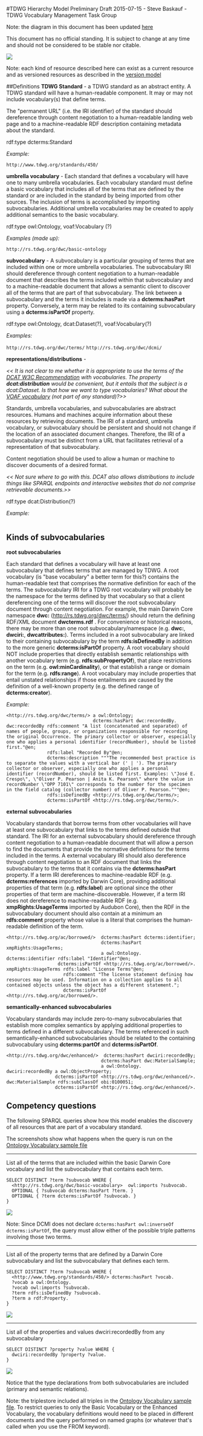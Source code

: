 #TDWG Hierarchy Model
Preliminary Draft 2015-07-15 - Steve Baskauf - TDWG Vocabulary Management Task Group

Note: the diagram in this document has been updated [here](hierarchy-model.md)

This document has no official standing. It is subject to change at any time and should not be considered to be stable nor citable.

![](https://raw.githubusercontent.com/tdwg/vocab/master/tdwg-standards-hierarchy-2016-02-15.png)


Note: each kind of resource described here can exist as a current resource and as versioned resources as described in the [version model](version-model.md)


##Definitions
**TDWG Standard** - a TDWG standard as an abstract entity.  A TDWG standard will have a human-readable component.  It may or may not include vocabulary(s) that define terms.

The "permanent URL" (i.e. the IRI identifier) of the standard should dereference through content negotiation to a human-readable landing web page and to a machine-readable RDF description containing metadata about the standard.

rdf:type dcterms:Standard

*Example:*

`http://www.tdwg.org/standards/450/`

**umbrella vocabulary** - Each standard that defines a vocabulary will have one to many umbrella vocabularies.  Each vocabulary standard must define a basic vocabulary that includes all of the terms that are defined by the standard or are included in the standard by being imported from other sources. The inclusion of terms is accomplished by importing subvocabularies. Additional umbrella vocabularies may be created to apply additional semantics to the basic vocabulary.

rdf:type owl:Ontology, voaf:Vocabulary (?)

*Examples (made up):*

`http://rs.tdwg.org/dwc/basic-ontology`

**subvocabulary** - A subvocabulary is a particular grouping of terms that are included within one or more umbrella vocabularies. The subvocabulary IRI should dereference through content negotiation to a human-readable document that describes the terms included within that subvocabulary and to a machine-readable document that allows a semantic client to discover all of the terms that are part of that subvocabulary. The link between a subvocabulary and the terms it includes is made via a **dcterms:hasPart** property. Conversely, a term may be related to its containing subvocabulary using a **dcterms:isPartOf** property.

rdf:type owl:Ontology, dcat:Dataset(?), voaf:Vocabulary(?)

*Examples:*

`http://rs.tdwg.org/dwc/terms/`
`http://rs.tdwg.org/dwc/dcmi/`

**representations/distributions** -

*<< It is not clear to me whether it is appropriate to use the terms of the [DCAT W3C Recommendation](http://www.w3.org/TR/vocab-dcat/) with vocabularies. The property **dcat:distribution** would be convenient, but it entails that the subject is a dcat:Dataset.  Is that how we want to type vocabularies?  What about the [VOAF vocabulary](http://lov.okfn.org/vocommons/voaf/v2.3/) (not part of any standard)?>>*

Standards, umbrella vocabularies, and subvocabularies are abstract resources. Humans and machines acquire information about these resources by retrieving documents.  The IRI of a standard, umbrella vocabulary, or subvocabulary should be persistent and should not change if the location of an associated document changes.  Therefore, the IRI of a subvocabulary must be distinct from a URL that facilitates retrieval of a representation of that subvocabulary.  

Content negotiation should be used to allow a human or machine to discover documents of a desired format.  

*<< Not sure where to go with this.  DCAT also allows distributions to include things like SPARQL endpoints and interactive websites that do not comprise retrievable documents.>>*

rdf:type dcat:Distribution(?)

*Example:*

```turtle

```

## Kinds of subvocabularies

**root subvocabularies**

Each standard that defines a vocabulary will have at least one subvocabulary that defines terms that are managed by TDWG. A root vocabulary (is "base vocabulary" a better term for this?) contains the human-readable text that comprises the normative definition for each of the terms. The subvocabulary IRI for a TDWG root vocabulary will probably be the namespace for the terms defined by that vocabulary so that a client dereferencing one of the terms will discover the root subvocabulary document through content negotiation. For example, the main Darwin Core namespace **dwc:** (http://rs.tdwg.org/dwc/terms/) should return the defining RDF/XML document **dwcterms.rdf** .  For convenience or historical reasons, there may be more than one root subvocabulary/namespace (e.g.  **dwc:**, **dwciri:**, **dwcattributes:**).  Terms included in a root subvocabulary are linked to their containing subvocabulary by the term **rdfs:isDefinedBy** in addition to the more generic **dcterms:isPartOf** property. A root vocabulary should NOT include properties that  directly establish semantic relationships with another vocabulary term (e.g. **rdfs:subPropertyOf**), that place restrictions on the term (e.g. **owl:minCardinality**), or that establish a range or domain for the term (e.g. **rdfs:range**).  A root vocabulary may include properties that entail unstated relationships if those entailments are caused by the definition of a well-known property (e.g. the defined range of **dcterms:creator**).

*Example:*

```turtle
<http://rs.tdwg.org/dwc/terms/> a owl:Ontology;
                                dcterms:hasPart dwc:recordedBy.
dwc:recordedBy rdfs:comment "A list (concatenated and separated) of names of people, groups, or organizations responsible for recording the original Occurrence. The primary collector or observer, especially one who applies a personal identifier (recordNumber), should be listed first."@en;
               rdfs:label "Recorded By"@en;
               dcterms:description """The recommended best practice is to separate the values with a vertical bar (' | '). The primary collector or observer, especially one who applies a personal identifier (recordNumber), should be listed first. Examples: \"José E. Crespo\", \"Oliver P. Pearson | Anita K. Pearson\" where the value in recordNumber \"OPP 7101\" corresponds to the number for the specimen in the field catalog (collector number) of Oliver P. Pearson."""@en;
               rdfs:isDefinedBy <http://rs.tdwg.org/dwc/terms/>;
               dcterms:isPartOf <http://rs.tdwg.org/dwc/terms/>.
```

**external subvocabularies**

Vocabulary standards that borrow terms from other vocabularies will have at least one subvocabulary that links to the terms defined outside that standard.  The IRI for an external subvocabulary should dereference through content negotiation to a human-readable document that will allow a person to find the documents that provide the normative definitions for the terms included in the terms.  A external vocabulary IRI should also dereference through content negotiation to an RDF document that links the subvocabulary to the terms that it contains via the **dcterms:hasPart** property.  If a term IRI dereferences to machine-readable RDF (e.g. **dcterms:references** imported by Darwin Core), providing additional properties of that term (e.g. **rdfs:label**) are optional since the other properties of that term are machine-discoverable.  However, if a term IRI does not dereference to machine-readable RDF (e.g. **xmpRights:UsageTerms** imported by Audubon Core), then the RDF in the subvocabulary document should also contain at a minimum an **rdfs:comment** property whose value is a literal that comprises the human-readable definition of the term.   

```turtle
<http://rs.tdwg.org/ac/borrowed/>  dcterms:hasPart dcterms:identifier;
                                   dcterms:hasPart xmpRights:UsageTerms;
                                   a owl:Ontology.
dcterms:identifier rdfs:label "Identifier"@en;
                   dcterms:isPartOf <http://rs.tdwg.org/ac/borrowed/>.
xmpRights:UsageTerms rdfs:label "License Terms"@en;
                     rdfs:comment "The license statement defining how resources may be used. Information on a collection applies to all contained objects unless the object has a different statement.";
                     dcterms:isPartOf <http://rs.tdwg.org/ac/borrowed/>.
```
**semantically-enhanced subvocabularies**

Vocabulary standards may include zero-to-many subvocabularies that establish more complex semantics by applying additional properties to terms defined in a different subvocabulary.  The terms referenced in such semantically-enhanced subvocabularies should be related to the containing subvocabulary using **dcterms:partOf** and **dcterms:isPartOf**.

```turtle
<http://rs.tdwg.org/dwc/enhanced/>  dcterms:hasPart dwciri:recordedBy;
                                   dcterms:hasPart dwc:MaterialSample;
                                   a owl:Ontology.
dwciri:recordedBy a owl:ObjectProperty;
                  dcterms:isPartOf <http://rs.tdwg.org/dwc/enhanced/>.
dwc:MaterialSample rdfs:subClassOf obi:0100051;
                  dcterms:isPartOf <http://rs.tdwg.org/dwc/enhanced/>.
```
## Competency questions
The following SPARQL queries show how this model enables the discovery of all resources that are part of a vocabulary standard.

The screenshots show what happens when the query is run on the [Ontology Vocabulary sample file](https://github.com/tdwg/vocab/blob/master/code-examples/ontology-vocabulary.ttl)

----------


List all of the terms that are included within the basic Darwin Core vocabulary and list the subvocabulary that contains each term.

```sparql
SELECT DISTINCT ?term ?subvocab WHERE {
  <http://rs.tdwg.org/dwc/basic-vocabulary>  owl:imports ?subvocab.
  OPTIONAL { ?subvocab dcterms:hasPart ?term. }
  OPTIONAL { ?term dcterms:isPartOf ?subvocab. }
}
```

![](https://raw.githubusercontent.com/tdwg/vocab/master/code-examples/query4.png)

Note: Since DCMI does not declare `dcterms:hasPart owl:inverseOf dcterms:isPartOf`, the query must allow either of the possible triple patterns involving those two terms.

----------

List all of the property terms that are defined by a Darwin Core subvocabulary and list the subvocabulary that defines each term.

```sparql
SELECT DISTINCT ?term ?subvocab WHERE {
  <http://www.tdwg.org/standards/450/> dcterms:hasPart ?vocab.
  ?vocab a owl:Ontology.
  ?vocab owl:imports ?subvocab.
  ?term rdfs:isDefinedBy ?subvocab.
  ?term a rdf:Property.
}
```

![](https://raw.githubusercontent.com/tdwg/vocab/master/code-examples/query5.png)

----------

List all of the properties and values dwciri:recordedBy from any subvocabulary

```sparql
SELECT DISTINCT ?property ?value WHERE {
  dwciri:recordedBy ?property ?value.
}
```

![](https://raw.githubusercontent.com/tdwg/vocab/master/code-examples/query6.png)

Notice that the type declarations from both subvocabularies are included (primary and semantic relations).

Note: the triplestore included all triples in the [Ontology Vocabulary sample file](https://github.com/tdwg/vocab/blob/master/code-examples/ontology-vocabulary.ttl).  To restrict queries to only the Basic Vocabulary or the Enhanced Vocabulary, the vocabulary definitions would need to be placed in different documents and the query performed on named graphs (or whatever that's called when you use the FROM keyword).
